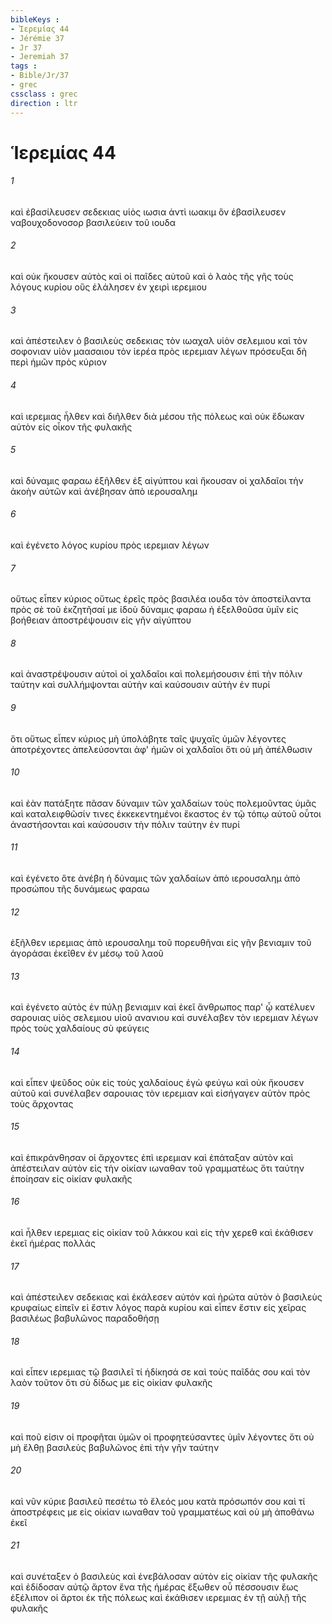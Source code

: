 ```yaml
---
bibleKeys : 
- Ἱερεμίας 44
- Jérémie 37
- Jr 37
- Jeremiah 37
tags : 
- Bible/Jr/37
- grec
cssclass : grec
direction : ltr
---
```


# Ἱερεμίας 44

###### 1
καὶ ἐβασίλευσεν σεδεκιας υἱὸς ιωσια ἀντὶ ιωακιμ ὃν ἐβασίλευσεν ναβουχοδονοσορ βασιλεύειν τοῦ ιουδα
###### 2
καὶ οὐκ ἤκουσεν αὐτὸς καὶ οἱ παῖδες αὐτοῦ καὶ ὁ λαὸς τῆς γῆς τοὺς λόγους κυρίου οὓς ἐλάλησεν ἐν χειρὶ ιερεμιου
###### 3
καὶ ἀπέστειλεν ὁ βασιλεὺς σεδεκιας τὸν ιωαχαλ υἱὸν σελεμιου καὶ τὸν σοφονιαν υἱὸν μαασαιου τὸν ἱερέα πρὸς ιερεμιαν λέγων πρόσευξαι δὴ περὶ ἡμῶν πρὸς κύριον
###### 4
καὶ ιερεμιας ἦλθεν καὶ διῆλθεν διὰ μέσου τῆς πόλεως καὶ οὐκ ἔδωκαν αὐτὸν εἰς οἶκον τῆς φυλακῆς
###### 5
καὶ δύναμις φαραω ἐξῆλθεν ἐξ αἰγύπτου καὶ ἤκουσαν οἱ χαλδαῖοι τὴν ἀκοὴν αὐτῶν καὶ ἀνέβησαν ἀπὸ ιερουσαλημ
###### 6
καὶ ἐγένετο λόγος κυρίου πρὸς ιερεμιαν λέγων
###### 7
οὕτως εἶπεν κύριος οὕτως ἐρεῖς πρὸς βασιλέα ιουδα τὸν ἀποστείλαντα πρὸς σὲ τοῦ ἐκζητῆσαί με ἰδοὺ δύναμις φαραω ἡ ἐξελθοῦσα ὑμῖν εἰς βοήθειαν ἀποστρέψουσιν εἰς γῆν αἰγύπτου
###### 8
καὶ ἀναστρέψουσιν αὐτοὶ οἱ χαλδαῖοι καὶ πολεμήσουσιν ἐπὶ τὴν πόλιν ταύτην καὶ συλλήμψονται αὐτὴν καὶ καύσουσιν αὐτὴν ἐν πυρί
###### 9
ὅτι οὕτως εἶπεν κύριος μὴ ὑπολάβητε ταῖς ψυχαῖς ὑμῶν λέγοντες ἀποτρέχοντες ἀπελεύσονται ἀφ' ἡμῶν οἱ χαλδαῖοι ὅτι οὐ μὴ ἀπέλθωσιν
###### 10
καὶ ἐὰν πατάξητε πᾶσαν δύναμιν τῶν χαλδαίων τοὺς πολεμοῦντας ὑμᾶς καὶ καταλειφθῶσίν τινες ἐκκεκεντημένοι ἕκαστος ἐν τῷ τόπῳ αὐτοῦ οὗτοι ἀναστήσονται καὶ καύσουσιν τὴν πόλιν ταύτην ἐν πυρί
###### 11
καὶ ἐγένετο ὅτε ἀνέβη ἡ δύναμις τῶν χαλδαίων ἀπὸ ιερουσαλημ ἀπὸ προσώπου τῆς δυνάμεως φαραω
###### 12
ἐξῆλθεν ιερεμιας ἀπὸ ιερουσαλημ τοῦ πορευθῆναι εἰς γῆν βενιαμιν τοῦ ἀγοράσαι ἐκεῖθεν ἐν μέσῳ τοῦ λαοῦ
###### 13
καὶ ἐγένετο αὐτὸς ἐν πύλῃ βενιαμιν καὶ ἐκεῖ ἄνθρωπος παρ' ᾧ κατέλυεν σαρουιας υἱὸς σελεμιου υἱοῦ ανανιου καὶ συνέλαβεν τὸν ιερεμιαν λέγων πρὸς τοὺς χαλδαίους σὺ φεύγεις
###### 14
καὶ εἶπεν ψεῦδος οὐκ εἰς τοὺς χαλδαίους ἐγὼ φεύγω καὶ οὐκ ἤκουσεν αὐτοῦ καὶ συνέλαβεν σαρουιας τὸν ιερεμιαν καὶ εἰσήγαγεν αὐτὸν πρὸς τοὺς ἄρχοντας
###### 15
καὶ ἐπικράνθησαν οἱ ἄρχοντες ἐπὶ ιερεμιαν καὶ ἐπάταξαν αὐτὸν καὶ ἀπέστειλαν αὐτὸν εἰς τὴν οἰκίαν ιωναθαν τοῦ γραμματέως ὅτι ταύτην ἐποίησαν εἰς οἰκίαν φυλακῆς
###### 16
καὶ ἦλθεν ιερεμιας εἰς οἰκίαν τοῦ λάκκου καὶ εἰς τὴν χερεθ καὶ ἐκάθισεν ἐκεῖ ἡμέρας πολλάς
###### 17
καὶ ἀπέστειλεν σεδεκιας καὶ ἐκάλεσεν αὐτόν καὶ ἠρώτα αὐτὸν ὁ βασιλεὺς κρυφαίως εἰπεῖν εἰ ἔστιν λόγος παρὰ κυρίου καὶ εἶπεν ἔστιν εἰς χεῖρας βασιλέως βαβυλῶνος παραδοθήσῃ
###### 18
καὶ εἶπεν ιερεμιας τῷ βασιλεῖ τί ἠδίκησά σε καὶ τοὺς παῖδάς σου καὶ τὸν λαὸν τοῦτον ὅτι σὺ δίδως με εἰς οἰκίαν φυλακῆς
###### 19
καὶ ποῦ εἰσιν οἱ προφῆται ὑμῶν οἱ προφητεύσαντες ὑμῖν λέγοντες ὅτι οὐ μὴ ἔλθῃ βασιλεὺς βαβυλῶνος ἐπὶ τὴν γῆν ταύτην
###### 20
καὶ νῦν κύριε βασιλεῦ πεσέτω τὸ ἔλεός μου κατὰ πρόσωπόν σου καὶ τί ἀποστρέφεις με εἰς οἰκίαν ιωναθαν τοῦ γραμματέως καὶ οὐ μὴ ἀποθάνω ἐκεῖ
###### 21
καὶ συνέταξεν ὁ βασιλεὺς καὶ ἐνεβάλοσαν αὐτὸν εἰς οἰκίαν τῆς φυλακῆς καὶ ἐδίδοσαν αὐτῷ ἄρτον ἕνα τῆς ἡμέρας ἔξωθεν οὗ πέσσουσιν ἕως ἐξέλιπον οἱ ἄρτοι ἐκ τῆς πόλεως καὶ ἐκάθισεν ιερεμιας ἐν τῇ αὐλῇ τῆς φυλακῆς
